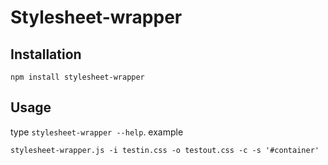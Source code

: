 # Stylesheet-wrapper

## Installation

	npm install stylesheet-wrapper

## Usage

type `stylesheet-wrapper --help`.
example

	stylesheet-wrapper.js -i testin.css -o testout.css -c -s '#container'



